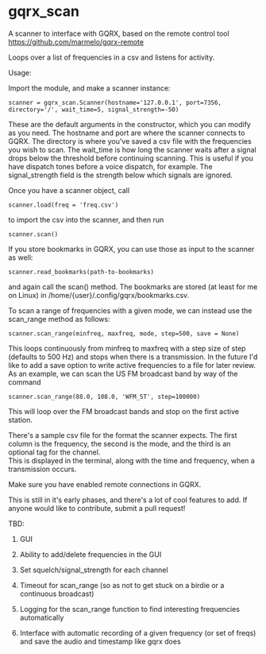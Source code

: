# gqrx_scan

A scanner to interface with GQRX, based on the remote control tool https://github.com/marmelo/gqrx-remote  

Loops over a list of frequencies in a csv and listens for activity.  

Usage: 

Import the module, and make a scanner instance:

	scanner = gqrx_scan.Scanner(hostname='127.0.0.1', port=7356, directory='/', wait_time=5, signal_strength=-50)

These are the default arguments in the constructor, which you can modify as you need.  The hostname and port are where the scanner connects to GQRX.  The directory is where you've saved a csv file with the frequencies you wish to scan.  The wait_time is how long the scanner waits after a signal drops below the threshold before continuing scanning.  This is useful if you have dispatch tones before a voice dispatch, for example.   The signal_strength field is the strength below which signals are ignored.

Once you have a scanner object, call 

	scanner.load(freq = 'freq.csv') 

to import the csv into the scanner, and then run 

	scanner.scan()

If you store bookmarks in GQRX, you can use those as input to the scanner as well:

	scanner.read_bookmarks(path-to-bookmarks)

and again call the scan() method.   The bookmarks are stored (at least for me on Linux) in /home/{user}/.config/gqrx/bookmarks.csv.

To scan a range of frequencies with a given mode, we can instead use the scan_range method as follows:

    scanner.scan_range(minfreq, maxfreq, mode, step=500, save = None)

This loops continuously from minfreq to maxfreq with a step size of step (defaults to 500 Hz) and stops 
when there is a transmission.  In the future I'd like to add a save option to write active frequencies to a file for later review.
As an example, we can scan the US FM broadcast band by way of the command

    scanner.scan_range(88.0, 108.0, 'WFM_ST', step=100000)
 
This will loop over the FM broadcast bands and stop on the first active station.

There's a sample csv file for the format the scanner expects.  The first column is the frequency, the second is the mode, and the third is an optional tag for the channel.  
This is displayed in the terminal, along with the time and frequency, when a transmission occurs.

Make sure you have enabled remote connections in GQRX.

This is still  in it's early phases, and there's a lot of cool features to add.  If anyone would like to contribute, submit a pull request!

TBD:

1. GUI

2. Ability to add/delete frequencies in the GUI

3. Set squelch/signal_strength for each channel

4. Timeout for scan_range (so as not to get stuck on a birdie or a continuous broadcast)

5. Logging for the scan_range function to find interesting frequencies automatically

6. Interface with automatic recording of a given frequency (or set of freqs) and save the audio and timestamp like gqrx does

